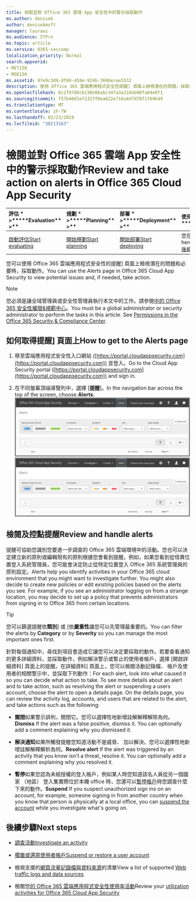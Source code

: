 ```yaml
---
title: 檢閱並對 Office 365 雲端 App 安全性中的警示採取動作
ms.author: deniseb
author: denisebmsft
manager: laurawi
ms.audience: ITPro
ms.topic: article
ms.service: O365-seccomp
localization_priority: Normal
search.appverid:
- MET150
- MOE150
ms.assetid: 97e9c3d9-df89-458e-924b-369becee5532
description: 使用 Office 365 雲端應用程式安全性提醒] 頁面上檢視潛在的問題，採取的動作。您可以關閉或解析提醒，並如有必要，擱置的使用者帳戶。
ms.openlocfilehash: 6c2f9788cb238e86abc347a3a118eb08fa84e971
ms.sourcegitcommit: f57b4001ef1327f0ea622e716a4d7d78f1769b49
ms.translationtype: MT
ms.contentlocale: zh-TW
ms.lasthandoff: 02/23/2019
ms.locfileid: "30213163"
---
```

# <a name="review-and-take-action-on-alerts-in-office-365-cloud-app-security"></a><span data-ttu-id="2a34a-104">檢閱並對 Office 365 雲端 App 安全性中的警示採取動作</span><span class="sxs-lookup"><span data-stu-id="2a34a-104">Review and take action on alerts in Office 365 Cloud App Security</span></span>
  
|<span data-ttu-id="2a34a-105">評估 \* *\>*\*</span><span class="sxs-lookup"><span data-stu-id="2a34a-105">\*\*\*\*Evaluation\*\* \>\*\*</span></span>|<span data-ttu-id="2a34a-106">規劃 \* *\>*\*</span><span class="sxs-lookup"><span data-stu-id="2a34a-106">\*\*\*\*Planning\*\* \>\*\*</span></span>|<span data-ttu-id="2a34a-107">部署 \* *\>*\*</span><span class="sxs-lookup"><span data-stu-id="2a34a-107">\*\*\*\*Deployment\*\* \>\*\*</span></span>|<span data-ttu-id="2a34a-108">使用率 \* \* \*</span><span class="sxs-lookup"><span data-stu-id="2a34a-108">\*\*\*\*Utilization\*\*\*\*</span></span>|
|:-----|:-----|:-----|:-----|
|[<span data-ttu-id="2a34a-109">啟動評估</span><span class="sxs-lookup"><span data-stu-id="2a34a-109">Start evaluating</span></span>](office-365-cas-overview.md) <br/> |[<span data-ttu-id="2a34a-110">開始規劃</span><span class="sxs-lookup"><span data-stu-id="2a34a-110">Start planning</span></span>](get-ready-for-office-365-cas.md) <br/> |[<span data-ttu-id="2a34a-111">開始部署</span><span class="sxs-lookup"><span data-stu-id="2a34a-111">Start deploying</span></span>](turn-on-office-365-cas.md) <br/> |<span data-ttu-id="2a34a-112">您在此處 ！</span><span class="sxs-lookup"><span data-stu-id="2a34a-112">You are here!</span></span>  <br/> [<span data-ttu-id="2a34a-113">後續步驟</span><span class="sxs-lookup"><span data-stu-id="2a34a-113">Next steps</span></span>](#next-steps) <br/> |
   
<span data-ttu-id="2a34a-114">您可以使用 Office 365 雲端應用程式安全性的提醒] 頁面上檢視潛在的問題和必要時，採取動作。</span><span class="sxs-lookup"><span data-stu-id="2a34a-114">You can use the Alerts page in Office 365 Cloud App Security to view potential issues and, if needed, take action.</span></span>
  
> [!NOTE]
> <span data-ttu-id="2a34a-p102">您必須是讓全域管理員或安全性管理員執行本文中的工作。請參閱[中的 Office 365 安全性權限&amp;規範中心](permissions-in-the-security-and-compliance-center.md)。</span><span class="sxs-lookup"><span data-stu-id="2a34a-p102">You must be a global administrator or security administrator to perform the tasks in this article. See [Permissions in the Office 365 Security &amp; Compliance Center](permissions-in-the-security-and-compliance-center.md).</span></span> 
  
## <a name="how-to-get-to-the-alerts-page"></a><span data-ttu-id="2a34a-117">如何取得提醒] 頁面上</span><span class="sxs-lookup"><span data-stu-id="2a34a-117">How to get to the Alerts page</span></span>

1. <span data-ttu-id="2a34a-118">移至雲端應用程式安全性入口網站 ([https://portal.cloudappsecurity.com](https://portal.cloudappsecurity.com)) 並登入。</span><span class="sxs-lookup"><span data-stu-id="2a34a-118">Go to the Cloud App Security portal ([https://portal.cloudappsecurity.com](https://portal.cloudappsecurity.com)) and sign in.</span></span>
  
2. <span data-ttu-id="2a34a-119">在不同螢幕頂端導覽列中，選擇 [**提醒**]。</span><span class="sxs-lookup"><span data-stu-id="2a34a-119">In the navigation bar across the top of the screen, choose **Alerts**.</span></span><br/><span data-ttu-id="2a34a-120">![在 [提醒] 頁面中，您可以看到所觸發的警告與採取任何動作。](media/3b53d4c9-4b13-435d-8547-8c0f9ae6b914.png)</span><span class="sxs-lookup"><span data-stu-id="2a34a-120">![On the Alerts page, you can see alerts that were triggered and any actions taken.](media/3b53d4c9-4b13-435d-8547-8c0f9ae6b914.png)</span></span>
  
## <a name="review-and-handle-alerts"></a><span data-ttu-id="2a34a-121">檢閱及控點提醒</span><span class="sxs-lookup"><span data-stu-id="2a34a-121">Review and handle alerts</span></span>

<span data-ttu-id="2a34a-p103">提醒可協助您識別您要進一步調查的 Office 365 雲端環境中的活動。您也可以決定建立新的原則或編輯現有的原則根據您會看到提醒。例如，如果您看到從怪異位置登入系統管理員，您可能會決定防止從特定位置登入 Office 365 系統管理員的原則設定。</span><span class="sxs-lookup"><span data-stu-id="2a34a-p103">Alerts help you identify activities in your Office 365 cloud environment that you might want to investigate further. You might also decide to create new policies or edit existing policies based on the alerts you see. For example, if you see an administrator logging on from a strange location, you may decide to set up a policy that prevents administrators from signing in to Office 365 from certain locations.</span></span>
  
> [!TIP]
> <span data-ttu-id="2a34a-125">您可以篩選提醒依**類別**] 或 [依**嚴重性**讓您可以先管理最重要的。</span><span class="sxs-lookup"><span data-stu-id="2a34a-125">You can filter the alerts by **Category** or by **Severity** so you can manage the most important ones first.</span></span> 
  
<span data-ttu-id="2a34a-p104">針對每個通知中，尋找到項目會造成它讓您可以決定要採取的動作。若要查看通知的更多詳細資料，並採取動作，例如解決警示或暫止的使用者帳戶，選擇 [開啟詳細資料] 頁面上的提醒。在詳細資料] 頁面上，您可以檢閱活動記錄檔、 帳戶及使用者的相關警示中，並採取下列動作：</span><span class="sxs-lookup"><span data-stu-id="2a34a-p104">For each alert, look into what caused it so you can decide what action to take. To see more details about an alert and to take action, such as resolving the alert or suspending a users account, choose the alert to open a details page. On the details page, you can review the activity log, accounts, and users that are related to the alert, and take actions such as the following:</span></span>
  
- <span data-ttu-id="2a34a-p105">**關閉**如果警示誤判，關閉它。您可以選擇性地新增註解解釋解除為何。</span><span class="sxs-lookup"><span data-stu-id="2a34a-p105">**Dismiss** If the alert was a false positive, dismiss it. You can optionally add a comment explaining why you dismissed it.</span></span> 
    
- <span data-ttu-id="2a34a-p106">**解決通知**如果所觸發提醒您知道活動不是威脅、 加以解決。您可以選擇性地新增註解解釋解析為何。</span><span class="sxs-lookup"><span data-stu-id="2a34a-p106">**Resolve alert** If the alert was triggered by an activity that you know isn't a threat, resolve it. You can optionally add a comment explaining why you resolved it.</span></span> 
    
- <span data-ttu-id="2a34a-133">**暫停**如果您認為未經授權的登入帳戶，例如某人時您知道該名人員從另一個國家 （地區） 登入集實際位於本機 office 時，您還可以[暫停帳戶](suspend-or-restore-an-account-in-ocas.md)時您調查什麼下來的動作。</span><span class="sxs-lookup"><span data-stu-id="2a34a-133">**Suspend** If you suspect unauthorized sign ins on an account, for example, someone signing in from another country when you know that person is physically at a local office, you can [suspend the account](suspend-or-restore-an-account-in-ocas.md) while you investigate what's going on.</span></span> 
    
## <a name="next-steps"></a><span data-ttu-id="2a34a-134">後續步驟</span><span class="sxs-lookup"><span data-stu-id="2a34a-134">Next steps</span></span>

- [<span data-ttu-id="2a34a-135">調查活動</span><span class="sxs-lookup"><span data-stu-id="2a34a-135">Investigate an activity</span></span>](investigate-an-activity-in-office-365-cas.md)
    
- [<span data-ttu-id="2a34a-136">擱置或還原使用者帳戶</span><span class="sxs-lookup"><span data-stu-id="2a34a-136">Suspend or restore a user account</span></span>](suspend-or-restore-an-account-in-ocas.md)
    
- <span data-ttu-id="2a34a-137">檢視支援的[網頁流量記錄檔與資料來源](web-traffic-logs-and-data-sources-for-ocas.md)的清單</span><span class="sxs-lookup"><span data-stu-id="2a34a-137">View a list of supported [Web traffic logs and data sources](web-traffic-logs-and-data-sources-for-ocas.md)</span></span>
    
- <span data-ttu-id="2a34a-138">檢閱您[的 Office 365 雲端應用程式安全性使用率活動](utilization-activities-for-ocas.md)</span><span class="sxs-lookup"><span data-stu-id="2a34a-138">Review your [utilization activities for Office 365 Cloud App Security](utilization-activities-for-ocas.md)</span></span>
    


